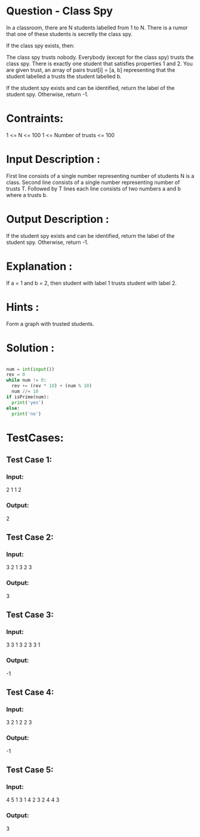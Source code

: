 # Question - Class Spy

In a classroom, there are N students labelled from 1 to N. There is a rumor that one of these students is secretly the class spy.

If the class spy exists, then:

The class spy trusts nobody.
Everybody (except for the class spy) trusts the class spy.
There is exactly one student that satisfies properties 1 and 2.
You are given trust, an array of pairs trust[i] = [a, b] representing that the student labelled a trusts the student labelled b.

If the student spy exists and can be identified, return the label of the student spy.  Otherwise, return -1.

# Contraints:
1 <= N <= 100
1 <= Number of trusts <= 100

# Input Description :
First line consists of a single number representing number of students N is a class.
Second line consists of a single number representing number of trusts T.
Followed by T lines each line consists of two numbers a and b where a trusts b.

# Output Description :
If the student spy exists and can be identified, return the label of the student spy.  Otherwise, return -1.

# Explanation :
If a = 1 and b = 2, then student with label 1 trusts student with label 2.

# Hints :
Form a graph with trusted students.

# Solution :
```python

num = int(input())
rev = 0
while num != 0:
  rev += (rev * 10) + (num % 10)
  num //= 10
if isPrime(num):
  print('yes')
else:
  print('no')

```

# TestCases:
## Test Case 1:
### Input:
2
1
1 2
### Output:
2


## Test Case 2:
### Input:
3
2
1 3
2 3
### Output:
3


## Test Case 3:
### Input:
3
3
1 3
2 3
3 1
### Output:
-1


## Test Case 4:
### Input:
3
2
1 2
2 3
### Output:
-1


## Test Case 5:
### Input:
4
5
1 3
1 4
2 3
2 4
4 3
### Output:
3
